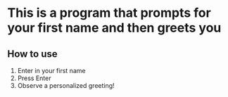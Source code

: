 # This is a program that prompts for your first name and then greets you

## How to use

1. Enter in your first name
2. Press Enter
3. Observe a personalized greeting!
